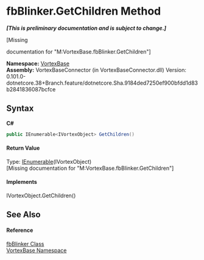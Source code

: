 # fbBlinker.GetChildren Method 
 _**\[This is preliminary documentation and is subject to change.\]**_

\[Missing <summary> documentation for "M:VortexBase.fbBlinker.GetChildren"\]

**Namespace:**&nbsp;<a href="N_VortexBase.md">VortexBase</a><br />**Assembly:**&nbsp;VortexBaseConnector (in VortexBaseConnector.dll) Version: 0.101.0-dotnetcore.38+Branch.feature/dotnetcore.Sha.9184ded7250ef900bfdd1d83b2841836087bcfce

## Syntax

**C#**<br />
``` C#
public IEnumerable<IVortexObject> GetChildren()
```


#### Return Value
Type: <a href="https://docs.microsoft.com/dotnet/api/system.collections.generic.ienumerable-1" target="_blank">IEnumerable</a>(IVortexObject)<br />\[Missing <returns> documentation for "M:VortexBase.fbBlinker.GetChildren"\]

#### Implements
IVortexObject.GetChildren()<br />

## See Also


#### Reference
<a href="T_VortexBase_fbBlinker.md">fbBlinker Class</a><br /><a href="N_VortexBase.md">VortexBase Namespace</a><br />